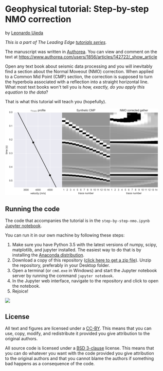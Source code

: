 # Geophysical tutorial: Step-by-step NMO correction

by [Leonardo Uieda](http://www.leouieda.com)

*This is a part of The Leading Edge [tutorials
series](https://dx.doi.org/10.1190/tle35020190.1).*

The manuscript was written in [Authorea](https://www.authorea.com).
You can view and comment on the text at https://www.authorea.com/users/1856/articles/142722/_show_article

Open any text book about seismic data processing and you will inevitably find a
section about the Normal Moveout (NMO) correction.
When applied to a Common Mid Point (CMP) section, the correction is supposed to
turn the hyperbola associated with a reflection into a straight horizontal
line.
What most text books won't tell you is *how, exactly, do you apply this
equation to the data*?

That is what this tutorial will teach you (hopefully).

<img src="figures/nmo-application/nmo-application.png" width="800px">

## Running the code

The code that accompanies the tutorial is in the `step-by-step-nmo.ipynb`
[Jupyter notebook](http://jupyter.org/).

You can run it in our own machine by following these steps:

1. Make sure you have Python 3.5 with the latest versions of numpy, scipy,
   matplotlib, and jupyter installed. The easiest way to do that is by
   installing the [Anaconda distribution](https://www.continuum.io/downloads#all).
2. Download a copy of this repository ([click here to get a zip
   file](https://github.com/pinga-lab/nmo-tutorial/archive/master.zip)). Unzip
   the repository, preferably in your Desktop folder.
3. Open a terminal (or `cmd.exe` in Windows) and start the Jupyter notebook
   server by running the command `jupyter notebook`.
4. In the Jupyter web interface, navigate to the repository and click to open
   the notebook.
5. Rejoice!

![](http://i.giphy.com/WIg8P0VNpgH8Q.gif)

## License

All text and figures are licensed under a
[CC-BY](http://creativecommons.org/licenses/by/4.0/deed.en_US).
This means that you can use, copy, modify, and redistribute it provided you
give attribution to the original authors.

All source code is licensed under a [BSD
3-clause](https://opensource.org/licenses/BSD-3-Clause) license.
This means that you can do whatever you want with the code provided you give
attribution to the original authors and that you cannot blame the authors if
something bad happens as a consequence of the code.
